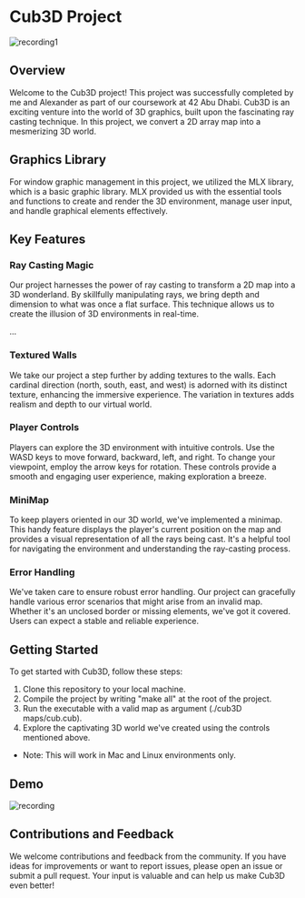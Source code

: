 # Cub3D Project
![recording1](https://github.com/Degef/Cub3D/assets/103037326/3b14ec2a-c8d2-4b4c-a07f-7a4b7f757125)

## Overview

Welcome to the Cub3D project! This project was successfully completed by me and Alexander as part of our coursework at 42 Abu Dhabi. Cub3D is an exciting venture into the world of 3D graphics, built upon the fascinating ray casting technique. In this project, we convert a 2D array map into a mesmerizing 3D world.

## Graphics Library

For window graphic management in this project, we utilized the MLX library, which is a basic graphic library. MLX provided us with the essential tools and functions to create and render the 3D environment, manage user input, and handle graphical elements effectively.

## Key Features

### Ray Casting Magic

Our project harnesses the power of ray casting to transform a 2D map into a 3D wonderland. By skillfully manipulating rays, we bring depth and dimension to what was once a flat surface. This technique allows us to create the illusion of 3D environments in real-time.

...

### Textured Walls

We take our project a step further by adding textures to the walls. Each cardinal direction (north, south, east, and west) is adorned with its distinct texture, enhancing the immersive experience. The variation in textures adds realism and depth to our virtual world.

### Player Controls

Players can explore the 3D environment with intuitive controls. Use the WASD keys to move forward, backward, left, and right. To change your viewpoint, employ the arrow keys for rotation. These controls provide a smooth and engaging user experience, making exploration a breeze.

### MiniMap

To keep players oriented in our 3D world, we've implemented a minimap. This handy feature displays the player's current position on the map and provides a visual representation of all the rays being cast. It's a helpful tool for navigating the environment and understanding the ray-casting process.

### Error Handling

We've taken care to ensure robust error handling. Our project can gracefully handle various error scenarios that might arise from an invalid map. Whether it's an unclosed border or missing elements, we've got it covered. Users can expect a stable and reliable experience.

## Getting Started

To get started with Cub3D, follow these steps:

1. Clone this repository to your local machine.
2. Compile the project by writing "make all" at the root of the project.
3. Run the executable with a valid map as argument (./cub3D maps/cub.cub).
4. Explore the captivating 3D world we've created using the controls mentioned above.
- Note: This will work in Mac and Linux environments only. 

## Demo

![recording](https://github.com/Degef/Cub3D/assets/103037326/7419fcad-f2e9-4e52-b8c0-89155fce2a5d)

<!-- [![Demo Video](https://img.youtube.com/vi/qmxmi8o191A/0.jpg)](https://www.youtube.com/watch?v=qmxmi8o191A?autoplay=1) -->
<!-- [![Demo Video](https://img.youtube.com/vi/8E_v4l38JKw/0.jpg)](https://www.youtube.com/watch?v=8E_v4l38JKw "Cub3D") -->

## Contributions and Feedback

We welcome contributions and feedback from the community. If you have ideas for improvements or want to report issues, please open an issue or submit a pull request. Your input is valuable and can help us make Cub3D even better!
